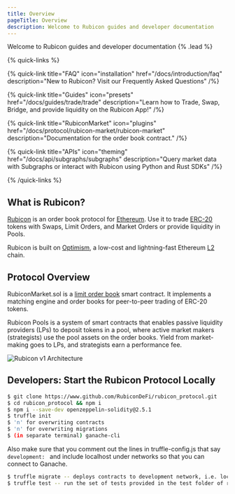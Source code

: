 ```yaml
---
title: Overview
pageTitle: Overview
description: Welcome to Rubicon guides and developer documentation
---
```


Welcome to Rubicon guides and developer documentation {% .lead %}

{% quick-links %}

{% quick-link title="FAQ" icon="installation" href="/docs/introduction/faq" description="New to Rubicon? Visit our Frequently Asked Questions" /%}

{% quick-link title="Guides" icon="presets" href="/docs/guides/trade/trade" description="Learn how to Trade, Swap, Bridge, and provide liquidity on the Rubicon App!" /%}

{% quick-link title="RubiconMarket" icon="plugins" href="/docs/protocol/rubicon-market/rubicon-market" description="Documentation for the order book contract." /%}

{% quick-link title="APIs" icon="theming" href="/docs/api/subgraphs/subgraphs" description="Query market data with Subgraphs or interact with Rubicon using Python and Rust SDKs" /%}

{% /quick-links %}

## What is Rubicon?

[Rubicon](https://rubicon.finance/) is an order book protocol for [Ethereum](https://ethereum.org/en/). Use it to trade [ERC-20](https://ethereum.org/en/developers/docs/standards/tokens/erc-20/) tokens with Swaps, Limit Orders, and Market Orders or provide liquidity in Pools.

Rubicon is built on [Optimism](https://www.optimism.io/), a low-cost and lightning-fast Ethereum [L2](https://ethereum.org/en/layer-2/#:~:text=Layer%202%20(L2)%20is%20a,the%20security%20guarantees%20of%20Ethereum.) chain.

## Protocol Overview

RubiconMarket.sol is a [limit order book](https://en.wikipedia.org/wiki/Central_limit_order_book) smart contract. It implements a matching engine and order books for peer-to-peer trading of ERC-20 tokens.

Rubicon Pools is a system of smart contracts that enables passive liquidity providers (LPs) to deposit tokens in a pool, where active market makers (strategists) use the pool assets on the order books. Yield from market-making goes to LPs, and strategists earn a performance fee.

![Rubicon v1 Architecture](/assets/Rubicon_v1_RubiconMarket.png)

## Developers: Start the Rubicon Protocol Locally

```bash
$ git clone https://www.github.com/RubiconDeFi/rubicon_protocol.git   
$ cd rubicon_protocol && npm i
$ npm i --save-dev openzeppelin-solidity@2.5.1
$ truffle init
$ 'n' for overwriting contracts
$ 'n' for overwriting migrations
$ (in separate terminal) ganache-cli
```

Also make sure that you comment out the lines in truffle-config.js that say `development: ` and include localhost under networks so that you can connect to Ganache.&#x20;

```bash
$ truffle migrate -- deploys contracts to development network, i.e. localhost
$ truffle test -- run the set of tests provided in the test folder of repo
```

